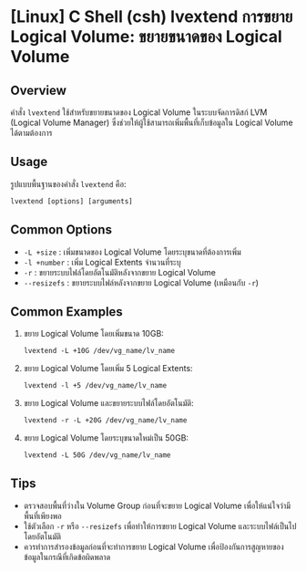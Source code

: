 # [Linux] C Shell (csh) lvextend การขยาย Logical Volume: ขยายขนาดของ Logical Volume

## Overview
คำสั่ง `lvextend` ใช้สำหรับขยายขนาดของ Logical Volume ในระบบจัดการดิสก์ LVM (Logical Volume Manager) ซึ่งช่วยให้ผู้ใช้สามารถเพิ่มพื้นที่เก็บข้อมูลใน Logical Volume ได้ตามต้องการ

## Usage
รูปแบบพื้นฐานของคำสั่ง `lvextend` คือ:

```csh
lvextend [options] [arguments]
```

## Common Options
- `-L +size` : เพิ่มขนาดของ Logical Volume โดยระบุขนาดที่ต้องการเพิ่ม
- `-l +number` : เพิ่ม Logical Extents จำนวนที่ระบุ
- `-r` : ขยายระบบไฟล์โดยอัตโนมัติหลังจากขยาย Logical Volume
- `--resizefs` : ขยายระบบไฟล์หลังจากขยาย Logical Volume (เหมือนกับ `-r`)

## Common Examples
1. ขยาย Logical Volume โดยเพิ่มขนาด 10GB:
   ```csh
   lvextend -L +10G /dev/vg_name/lv_name
   ```

2. ขยาย Logical Volume โดยเพิ่ม 5 Logical Extents:
   ```csh
   lvextend -l +5 /dev/vg_name/lv_name
   ```

3. ขยาย Logical Volume และขยายระบบไฟล์โดยอัตโนมัติ:
   ```csh
   lvextend -r -L +20G /dev/vg_name/lv_name
   ```

4. ขยาย Logical Volume โดยระบุขนาดใหม่เป็น 50GB:
   ```csh
   lvextend -L 50G /dev/vg_name/lv_name
   ```

## Tips
- ตรวจสอบพื้นที่ว่างใน Volume Group ก่อนที่จะขยาย Logical Volume เพื่อให้แน่ใจว่ามีพื้นที่เพียงพอ
- ใช้ตัวเลือก `-r` หรือ `--resizefs` เพื่อทำให้การขยาย Logical Volume และระบบไฟล์เป็นไปโดยอัตโนมัติ
- ควรทำการสำรองข้อมูลก่อนที่จะทำการขยาย Logical Volume เพื่อป้องกันการสูญหายของข้อมูลในกรณีที่เกิดข้อผิดพลาด